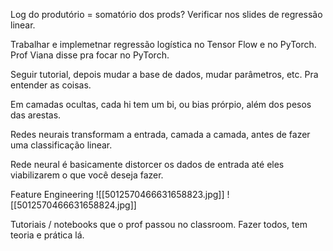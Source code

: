 Log do produtório = somatório dos prods?
Verificar nos slides de regressão linear.

Trabalhar e implemetnar regressão logística no Tensor Flow e no PyTorch.
Prof Viana disse pra focar no PyTorch.

Seguir tutorial, depois mudar a base de dados, mudar parâmetros, etc.
Pra entender as coisas.

Em camadas ocultas, cada hi tem um bi, ou bias prórpio, além dos pesos das arestas.

Redes neurais transformam a entrada, camada a camada, antes de fazer uma classificação linear.

Rede neural é basicamente distorcer os dados de entrada até eles viabilizarem o que você deseja fazer.

Feature Engineering
![[5012570466631658823.jpg]]
![[5012570466631658824.jpg]]

Tutoriais / notebooks que o prof passou no classroom. Fazer todos, tem teoria e prática lá.

